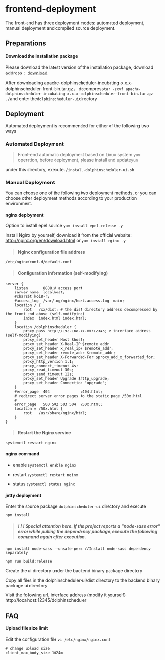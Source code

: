 # frontend-deployment

The front-end has three deployment modes: automated deployment, manual deployment and compiled source deployment.



## Preparations

#### Download the installation package

Please download the latest version of the installation package, download address： [download](/en-us/download/download.html)

After downloading apache-dolphinscheduler-incubating-x.x.x-dolphinscheduler-front-bin.tar.gz，
decompress`tar -zxvf apache-dolphinscheduler-incubating-x.x.x-dolphinscheduler-front-bin.tar.gz ./`and enter the`dolphinscheduler-ui`directory




## Deployment

Automated deployment is recommended for either of the following two ways

### Automated Deployment

>Front-end automatic deployment based on Linux system `yum` operation, before deployment, please install and update`yum`

under this directory, execute`./install-dolphinscheduler-ui.sh` 


### Manual Deployment
You can choose one of the following two deployment methods, or you can choose other deployment methods according to your production environment.

#### nginx deployment
Option to install epel source `yum install epel-release -y`

Install Nginx by yourself, download it from the official website: http://nginx.org/en/download.html or `yum install nginx -y`


> ####  Nginx configuration file address

```
/etc/nginx/conf.d/default.conf
```

> ####  Configuration information (self-modifying)

```
server {
    listen       8888;# access port
    server_name  localhost;
    #charset koi8-r;
    #access_log  /var/log/nginx/host.access.log  main;
    location / {
        root   /xx/dist; # the dist directory address decompressed by the front end above (self-modifying)
        index  index.html index.html;
    }
    location /dolphinscheduler {
        proxy_pass http://192.168.xx.xx:12345; # interface address (self-modifying)
        proxy_set_header Host $host;
        proxy_set_header X-Real-IP $remote_addr;
        proxy_set_header x_real_ipP $remote_addr;
        proxy_set_header remote_addr $remote_addr;
        proxy_set_header X-Forwarded-For $proxy_add_x_forwarded_for;
        proxy_http_version 1.1;
        proxy_connect_timeout 4s;
        proxy_read_timeout 30s;
        proxy_send_timeout 12s;
        proxy_set_header Upgrade $http_upgrade;
        proxy_set_header Connection "upgrade";
    }
    #error_page  404              /404.html;
    # redirect server error pages to the static page /50x.html
    #
    error_page   500 502 503 504  /50x.html;
    location = /50x.html {
        root   /usr/share/nginx/html;
    }
}
```

> ####  Restart the Nginx service

```
systemctl restart nginx
```

#### nginx command

- enable `systemctl enable nginx`

- restart `systemctl restart nginx`

- status `systemctl status nginx`

#### jetty deployment
Enter the source package `dolphinscheduler-ui` directory and execute

```
npm install
```

> #####  ! ! ! Special attention here. If the project reports a "node-sass error" error while pulling the dependency package, execute the following command again after execution.
```
npm install node-sass --unsafe-perm //Install node-sass dependency separately
```

```
npm run build:release
```

Create the ui directory under the backend binary package directory

Copy all files in the dolphinscheduler-ui/dist directory to the backend binary package ui directory

Visit the following url, interface address (modify it yourself)
http://localhost:12345/dolphinscheduler

## FAQ
#### Upload file size limit

Edit the configuration file `vi /etc/nginx/nginx.conf`

```
# change upload size
client_max_body_size 1024m
```


